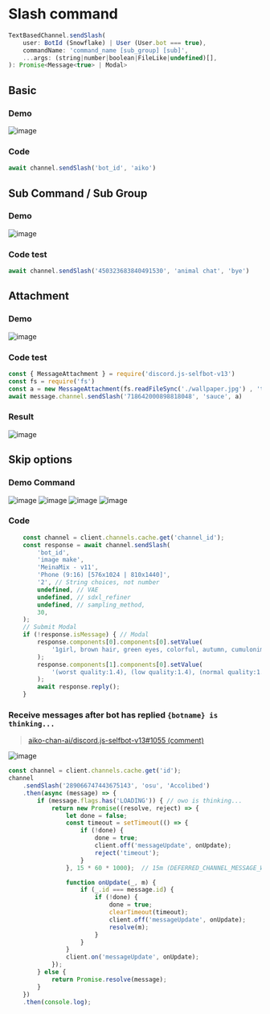 # Slash command

```js
TextBasedChannel.sendSlash(
    user: BotId (Snowflake) | User (User.bot === true),
    commandName: 'command_name [sub_group] [sub]',
    ...args: (string|number|boolean|FileLike|undefined)[],
): Promise<Message<true> | Modal>
```

## Basic

### Demo

![image](https://user-images.githubusercontent.com/71698422/173344527-86520c60-64cd-459c-ba3b-d35f14279f93.png)

### Code

```js
await channel.sendSlash('bot_id', 'aiko')
```

## Sub Command / Sub Group

### Demo

![image](https://user-images.githubusercontent.com/71698422/173346438-678009a1-870c-49a2-97fe-8ceed4f1ab64.png)

### Code test

```js
await channel.sendSlash('450323683840491530', 'animal chat', 'bye')
```

## Attachment

### Demo

![image](https://user-images.githubusercontent.com/71698422/173346964-0c44f91f-e5bf-43d4-8401-914fc3e92073.png)

### Code test

```js
const { MessageAttachment } = require('discord.js-selfbot-v13')
const fs = require('fs')
const a = new MessageAttachment(fs.readFileSync('./wallpaper.jpg') , 'test.jpg') 
await message.channel.sendSlash('718642000898818048', 'sauce', a)
```

### Result

![image](https://user-images.githubusercontent.com/71698422/173347075-5c8a1347-3845-489e-956b-63975911b6e0.png)

## Skip options

### Demo Command

![image](https://github.com/user-attachments/assets/e7b8fc6c-4816-49df-a400-6a4eed7a9a88)
![image](https://github.com/user-attachments/assets/3452f388-639b-4626-a826-56ec3683ee32)
![image](https://github.com/user-attachments/assets/4a1e92d7-402d-4087-afa7-5794ce8ba6eb)
![image](https://github.com/user-attachments/assets/85b029f4-27f7-4e20-b3a7-a4d0597b4a98)

### Code
```js
	const channel = client.channels.cache.get('channel_id');
	const response = await channel.sendSlash(
		'bot_id',
		'image make',
		'MeinaMix - v11',
		'Phone (9:16) [576x1024 | 810x1440]',
		'2', // String choices, not number
		undefined, // VAE
		undefined, // sdxl_refiner
		undefined, // sampling_method,
		30,
	);
	// Submit Modal
	if (!response.isMessage) { // Modal
		response.components[0].components[0].setValue(
			'1girl, brown hair, green eyes, colorful, autumn, cumulonimbus clouds',
		);
		response.components[1].components[0].setValue(
			'(worst quality:1.4), (low quality:1.4), (normal quality:1.4), (ugly:1.4), (bad anatomy:1.4), (extra limbs:1.2), (text, error, signature, watermark:1.2), (bad legs, incomplete legs), (bad feet), (bad arms), (bad hands, too many hands, mutated hands), (zombie, sketch, interlocked fingers, comic, morbid), cropped, long neck, lowres, missing fingers, missing arms, missing legs, extra fingers, extra digit, fewer digits, jpeg artifacts',
		);
		await response.reply();
	}

```

### Receive messages after bot has replied `{botname} is thinking...`

> [aiko-chan-ai/discord.js-selfbot-v13#1055 (comment)](https://github.com/aiko-chan-ai/discord.js-selfbot-v13/issues/1055#issuecomment-1949653100)

![image](https://github.com/user-attachments/assets/0a1d253a-7751-4f63-a750-58b50d055928)

```js
const channel = client.channels.cache.get('id');
channel
    .sendSlash('289066747443675143', 'osu', 'Accolibed')
    .then(async (message) => {
        if (message.flags.has('LOADING')) { // owo is thinking...
            return new Promise((resolve, reject) => {
                let done = false;
                const timeout = setTimeout(() => {
                    if (!done) {
                        done = true;
                        client.off('messageUpdate', onUpdate);
                        reject('timeout');
                    }
                }, 15 * 60 * 1000);  // 15m (DEFERRED_CHANNEL_MESSAGE_WITH_SOURCE)

                function onUpdate(_, m) {
                    if (_.id === message.id) {
                        if (!done) {
                            done = true;
                            clearTimeout(timeout);
                            client.off('messageUpdate', onUpdate);
                            resolve(m);
                        }
                    }
                }
                client.on('messageUpdate', onUpdate);
            });
        } else {
            return Promise.resolve(message);
        }
    })
    .then(console.log);
```
